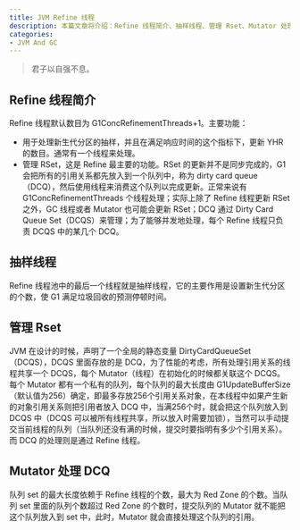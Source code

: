 ```yaml
---
title: JVM Refine 线程
description: 本篇文章将介绍：Refine 线程简介、抽样线程、管理 Rset、Mutator 处理 DCQ
categories:
- JVM And GC
---
```


> 君子以自强不息。

## Refine 线程简介

Refine 线程默认数目为 G1ConcRefinementThreads+1。主要功能：

- 用于处理新生代分区的抽样，并且在满足响应时间的这个指标下，更新 YHR 的数目。通常有一个线程来处理。
- 管理 RSet，这是 Refine 最主要的功能。RSet 的更新并不是同步完成的，G1 会把所有的引用关系都先放入到一个队列中，称为 dirty card queue（DCQ），然后使用线程来消费这个队列以完成更新。正常来说有 G1ConcRefinementThreads 个线程处理；实际上除了 Refine 线程更新 RSet 之外，GC 线程或者 Mutator 也可能会更新 RSet；DCQ 通过 Dirty Card Queue Set（DCQS）来管理；为了能够并发地处理，每个 Refine 线程只负责 DCQS 中的某几个 DCQ。

## 抽样线程

Refine 线程池中的最后一个线程就是抽样线程，它的主要作用是设置新生代分区的个数，使 G1 满足垃圾回收的预测停顿时间。

## 管理 Rset

JVM 在设计的时候，声明了一个全局的静态变量 DirtyCardQueueSet（DCQS），DCQS 里面存放的是 DCQ，为了性能的考虑，所有处理引用关系的线程共享一个 DCQS，每个 Mutator（线程）在初始化的时候都关联这个 DCQS。每个 Mutator 都有一个私有的队列，每个队列的最大长度由 G1UpdateBufferSize（默认值为256）确定，即最多存放256个引用关系对象，在本线程中如果产生新的对象引用关系则把引用者放入 DCQ 中，当满256个时，就会把这个队列放入到 DCQS 中（DCQS 可以被所有线程共享，所以放入时需要加锁），当然可以手动提交当前线程的队列（当队列还没有满的时候，提交时要指明有多少个引用关系）。而 DCQ 的处理则是通过 Refine 线程。

## Mutator 处理 DCQ

队列 set 的最大长度依赖于 Refine 线程的个数，最大为 Red Zone 的个数。当队列 set 里面的队列个数超过 Red Zone 的个数时，提交队列的 Mutator 就不能把这个队列放入到 set 中，此时，Mutator 就会直接处理这个队列的引用。
